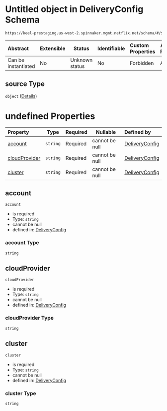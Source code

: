 # Untitled object in DeliveryConfig Schema

```txt
https://keel-prestaging.us-west-2.spinnaker.mgmt.netflix.net/schema/#/$defs/CanaryConstraint/properties/source
```




| Abstract            | Extensible | Status         | Identifiable | Custom Properties | Additional Properties | Access Restrictions | Defined In                                                    |
| :------------------ | ---------- | -------------- | ------------ | :---------------- | --------------------- | ------------------- | ------------------------------------------------------------- |
| Can be instantiated | No         | Unknown status | No           | Forbidden         | Allowed               | none                | [keel.schema.json\*](keel.schema.json "open original schema") |

## source Type

`object` ([Details](keel-defs-canarysource.md))

# undefined Properties

| Property                        | Type     | Required | Nullable       | Defined by                                                                                                                                                                                    |
| :------------------------------ | -------- | -------- | -------------- | :-------------------------------------------------------------------------------------------------------------------------------------------------------------------------------------------- |
| [account](#account)             | `string` | Required | cannot be null | [DeliveryConfig](keel-defs-canarysource-properties-account.md "https&#x3A;//keel-prestaging.us-west-2.spinnaker.mgmt.netflix.net/schema/#/$defs/CanarySource/properties/account")             |
| [cloudProvider](#cloudProvider) | `string` | Required | cannot be null | [DeliveryConfig](keel-defs-canarysource-properties-cloudprovider.md "https&#x3A;//keel-prestaging.us-west-2.spinnaker.mgmt.netflix.net/schema/#/$defs/CanarySource/properties/cloudProvider") |
| [cluster](#cluster)             | `string` | Required | cannot be null | [DeliveryConfig](keel-defs-canarysource-properties-cluster.md "https&#x3A;//keel-prestaging.us-west-2.spinnaker.mgmt.netflix.net/schema/#/$defs/CanarySource/properties/cluster")             |

## account




`account`

-   is required
-   Type: `string`
-   cannot be null
-   defined in: [DeliveryConfig](keel-defs-canarysource-properties-account.md "https&#x3A;//keel-prestaging.us-west-2.spinnaker.mgmt.netflix.net/schema/#/$defs/CanarySource/properties/account")

### account Type

`string`

## cloudProvider




`cloudProvider`

-   is required
-   Type: `string`
-   cannot be null
-   defined in: [DeliveryConfig](keel-defs-canarysource-properties-cloudprovider.md "https&#x3A;//keel-prestaging.us-west-2.spinnaker.mgmt.netflix.net/schema/#/$defs/CanarySource/properties/cloudProvider")

### cloudProvider Type

`string`

## cluster




`cluster`

-   is required
-   Type: `string`
-   cannot be null
-   defined in: [DeliveryConfig](keel-defs-canarysource-properties-cluster.md "https&#x3A;//keel-prestaging.us-west-2.spinnaker.mgmt.netflix.net/schema/#/$defs/CanarySource/properties/cluster")

### cluster Type

`string`
